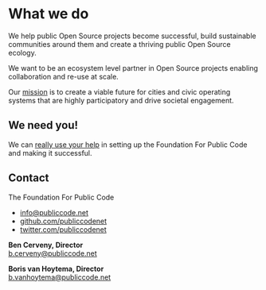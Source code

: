# What we do

We help public Open Source projects become successful, build sustainable communities around them and create a thriving public Open Source ecology.

We want to be an ecosystem level partner in Open Source projects enabling collaboration and re-use at scale.

Our [mission](mission.md) is to create a viable future for cities and civic operating systems that are highly participatory and drive societal engagement.

## We need you!

We can [really use your help](README.md) in setting up the Foundation For Public Code and making it successful.

## Contact

The Foundation For Public Code

* [info@publiccode.net](mailto:info@publiccode.net)
* [github.com/publiccodenet](https://github.com/publiccodenet)
* [twitter.com/publiccodenet](https://twitter.com/publiccodenet)

**Ben Cerveny, Director**  
[b.cerveny@publiccode.net](mailto:b.cerveny@publiccode.net)

**Boris van Hoytema, Director**  
[b.vanhoytema@publiccode.net](mailto:b.vanhoytema@publiccode.net)
